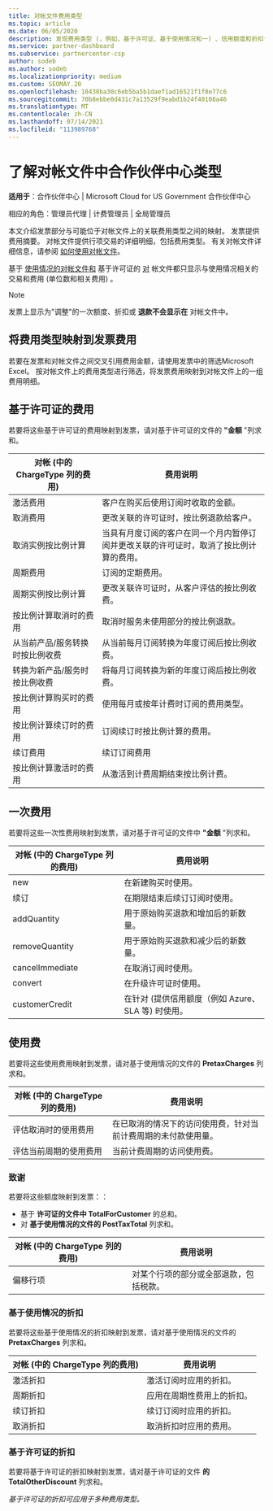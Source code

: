 ```yaml
---
title: 对帐文件费用类型
ms.topic: article
ms.date: 06/05/2020
description: 发现费用类型 (，例如，基于许可证、基于使用情况和一) 、信用额度和折扣合作伙伴中心文件中。
ms.service: partner-dashboard
ms.subservice: partnercenter-csp
author: sodeb
ms.author: sodeb
ms.localizationpriority: medium
ms.custom: SEOMAY.20
ms.openlocfilehash: 10438ba30c6eb5ba5b1daef1ad16521f1f8e77c6
ms.sourcegitcommit: 70b8ebbe0d431c7a13529f9eabd1b24f40108a46
ms.translationtype: MT
ms.contentlocale: zh-CN
ms.lasthandoff: 07/14/2021
ms.locfileid: "113989768"
---
```

# <a name="understand-the-different-charge-types-in-partner-center-reconciliation-files"></a>了解对帐文件中合作伙伴中心类型

**适用于**：合作伙伴中心 | Microsoft Cloud for US Government 合作伙伴中心

相应的角色：管理员代理 | 计费管理员 | 全局管理员

本文介绍发票部分与可能位于对帐文件上的关联费用类型之间的映射。 发票提供费用摘要。 对帐文件提供行项交易的详细明细，包括费用类型。 有关对帐文件详细信息，请参阅 [如何使用对帐文件](use-the-reconciliation-files.md)。

基于 [使用情况的对帐文件和](usage-based-recon-files.md) 基于许可证的 [对](license-based-recon-files.md) 帐文件都只显示与使用情况相关的交易和费用 (单位数和相关费用) 。

> [!NOTE]
> 发票上显示为"调整"的一次额度、折扣或 **退款不会显示在** 对帐文件中。

## <a name="map-charge-types-to-invoice-charges"></a>将费用类型映射到发票费用

若要在发票和对帐文件之间交叉引用费用金额，请使用发票中的筛选Microsoft Excel。 按对帐文件上的费用类型进行筛选，将发票费用映射到对帐文件上的一组费用明细。

## <a name="license-based-charges"></a>基于许可证的费用

若要将这些基于许可证的费用映射到发票，请对基于许可证的文件的 **"金额** "列求和。

| 对帐 (中的 ChargeType 列的费用)  | 费用说明 |
| ------------------------------------------------------------- | ------------------ |
| 激活费用 | 客户在购买后使用订阅时收取的金额。 |
| 取消费用 | 更改关联的许可证时，按比例退款给客户。 |
| 取消实例按比例计算 | 当具有月度订阅的客户在同一个月内暂停订阅并更改关联的许可证时，取消了按比例计算的费用。 |
| 周期费用 | 订阅的定期费用。 |
| 周期实例按比例计算 | 更改关联许可证时，从客户评估的按比例收费。 |
| 按比例计算取消时的费用 | 取消时服务未使用部分的按比例退款。 |
| 从当前产品/服务转换时按比例收费 | 从当前每月订阅转换为年度订阅后按比例收费。 |
| 转换为新产品/服务时按比例收费 | 将每月订阅转换为新的年度订阅后按比例收费。 |
| 按比例计算购买时的费用 | 使用每月或按年计费时订阅的费用类型。 |
| 按比例计算续订时的费用 | 订阅续订时按比例计算的费用。 |
| 续订费用 | 续订订阅费用 |
| 按比例计算激活时的费用 | 从激活到计费周期结束按比例计费。 |

## <a name="one-time-charges"></a>一次费用

若要将这些一次性费用映射到发票，请对基于许可证的文件中 **"金额** "列求和。

| 对帐 (中的 ChargeType 列的费用)  | 费用说明 |
| ------------------------------------------------------------- | ------------------ |
| new | 在新建购买时使用。 |
| 续订 | 在期限结束后续订订阅时使用。 |
| addQuantity | 用于原始购买退款和增加后的新数量。 |
| removeQuantity | 用于原始购买退款和减少后的新数量。 |
| cancelImmediate | 在取消订阅时使用。 |
| convert | 在升级许可证时使用。 |
| customerCredit | 在针对 (提供信用额度（例如 Azure、SLA 等) 时使用。 |

## <a name="usage-charges"></a>使用费

若要将这些使用费用映射到发票，请对基于使用情况的文件的 **PretaxCharges** 列求和。

| 对帐 (中的 ChargeType 列的费用)  | 费用说明 |
| ------------------------------------------------------------- | ------------------ |
| 评估取消时的使用费用 | 在已取消的情况下的访问使用费，针对当前计费周期的未付款使用量。 |
| 评估当前周期的使用费用 | 当前计费周期的访问使用费。 |

### <a name="credits"></a>致谢

若要将这些额度映射到发票：：

- 基于 **许可证的文件中 TotalForCustomer** 的总和。
- 对 **基于使用情况的文件的 PostTaxTotal** 列求和。

| 对帐 (中的 ChargeType 列的费用)  | 费用说明 |
| ------------------------------------------------------------- | ------------------ |
| 偏移行项 | 对某个行项的部分或全部退款，包括税款。 |

### <a name="usage-based-discounts"></a>基于使用情况的折扣

若要将这些基于使用情况的折扣映射到发票，请对基于使用情况的文件的 **PretaxCharges** 列求和。

| 对帐 (中的 ChargeType 列的费用)  | 费用说明 |
| ------------------------------------------------------------- | ------------------ |
| 激活折扣 | 激活订阅时应用的折扣。 |
| 周期折扣 | 应用在周期性费用上的折扣。 |
| 续订折扣 | 续订订阅时应用的折扣。 |
| 取消折扣 | 取消折扣时应用的费用。 |

### <a name="license-based-discounts"></a>基于许可证的折扣

若要将基于许可证的折扣映射到发票，请对基于许可证的文件 **的 TotalOtherDiscount** 列求和。

*基于许可证的折扣可应用于多种费用类型。*

